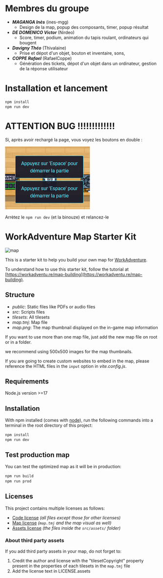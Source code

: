 # Membres du groupe
- ***MAGANGA Inès*** (ines-mgg)
  - Design de la map, popup des composants, timer, popup résultat
- ***DE DOMENICO Victor*** (Nirdeo)
  - Score, timer, podium, animation du tapis roulant, ordinateurs qui bougent
- ***Davigny Théo*** (Thivalaine)
  - Prise et dépot d'un objet, bouton et inventaire, sons, 
- ***COPPE Rafael*** (RafaelCoppe)
  - Génération des tickets, dépot d'un objet dans un ordinateur, gestion de la réponse utilisateur

# Installation et lancement
```shell
npm install
npm run dev
```

# ATTENTION BUG !!!!!!!!!!!!!
Si, après avoir rechargé la page, vous voyez les boutons en double : 

![img.png](bug.png)

Arrètez le ```npm run dev``` (et la binouze) et relancez-le

# WorkAdventure Map Starter Kit

![map](./map.png)

This is a starter kit to help you build your own map for [WorkAdventure](https://workadventu.re).

To understand how to use this starter kit, follow the tutorial at [https://workadventu.re/map-building](https://workadventu.re/map-building).

## Structure
* *public*: Static files like PDFs or audio files
* *src*: Scripts files
* *tilesets*: All tilesets
* *map.tmj*: Map file
* *map.png*: The map thumbnail displayed on the in-game map information

If you want to use more than one map file, just add the new map file on root or in a folder.

we recommend using 500x500 images for the map thumbnails.

If you are going to create custom websites to embed in the map, please reference the HTML files in the `input` option in *vite.config.js*.

## Requirements

Node.js version >=17

## Installation

With npm installed (comes with [node](https://nodejs.org/en/)), run the following commands into a terminal in the root directory of this project:

```shell
npm install
npm run dev
```

## Test production map

You can test the optimized map as it will be in production:
```sh
npm run build
npm run prod
```

## Licenses

This project contains multiple licenses as follows:

* [Code license](./LICENSE.code) *(all files except those for other licenses)*
* [Map license](./LICENSE.map) *(`map.tmj` and the map visual as well)*
* [Assets license](./LICENSE.assets) *(the files inside the `src/assets/` folder)*

### About third party assets

If you add third party assets in your map, do not forget to:
1. Credit the author and license with the "tilesetCopyright" property present in the properties of each tilesets in the `map.tmj` file
2. Add the license text in LICENSE.assets
